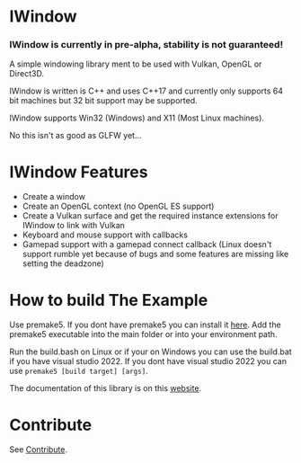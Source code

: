 # IWindow

### **IWindow is currently in pre-alpha, stability is not guaranteed!** 

A simple windowing library ment to be used with Vulkan, OpenGL or Direct3D.
 
IWindow is written is C++ and uses C++17 and currently only supports 64 bit machines but 32 bit support may be supported.
 
IWindow supports Win32 (Windows) and X11 (Most Linux machines).
 
No this isn't as good as GLFW yet...

# IWindow Features

- Create a window
- Create an OpenGL context (no OpenGL ES support)
- Create a Vulkan surface and get the required instance extensions for IWindow to link with Vulkan
- Keyboard and mouse support with callbacks
- Gamepad support with a gamepad connect callback (Linux doesn't support rumble yet because of bugs and some features are missing like setting the deadzone)

# How to build The Example

Use premake5. If you dont have premake5 you can install it [here](https://premake.github.io/). 
Add the premake5 executable into the main folder or into your environment path.

Run the build.bash on Linux or if your on Windows you can use the build.bat if you have visual studio 2022. If you dont have visual studio 2022 you can use `premake5 [build target] [args]`.

The documentation of this library is on this [website](https://immanuel-c.github.io/IWindow).

# Contribute

See [Contribute](./Contribute.md).
